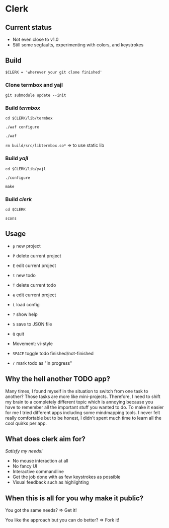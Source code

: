 # Clerk

## Current status

* Not even close to v1.0
* Still some segfaults, experimenting with colors, and keystrokes

## Build

`$CLERK = 'wherever your git clone finished'`

### Clone termbox and yajl

`git submodule update --init`

### Build *termbox*

`cd $CLERK/lib/termbox`

`./waf configure`

`./waf`

`rm build/src/libtermbox.so*` => to use static lib

### Build *yajl*

`cd $CLERK/lib/yajl`

`./configure`

`make`

### Build *clerk*

`cd $CLERK`

`scons`

## Usage

* `p` new project
* `P` delete current project
* `E` edit current project
* `t` new todo
* `T` delete current todo
* `e` edit current project
* `L` load config
* `?` show help
* `S` save to JSON file
* `Q` quit

* Movement: vi-style

* `SPACE` toggle todo finished/not-finished
* `r` mark todo as "in progress"

## Why the hell another TODO app?

Many times, I found myself in the situation to switch from one task to another?
Those tasks are more like mini-projects.
Therefore, I need to shift my brain to a completely different topic which is annoying because you have to remember all the important stuff you wanted to do.
To make it easier for me I tried different apps including some mindmapping tools.
I never felt really comfortable but to be honest, I didn't spent much time to learn all the cool quirks per app.

## What does clerk aim for?

*Satisfy my needs!*

* No mouse interaction at all
* No fancy UI
* Interactive commandline
* Get the job done with as few keystrokes as possible
* Visual feedback such as highlighting

## When this is all for you why make it public?

You got the same needs? => Get it!

You like the approach but you can do better? => Fork it!
